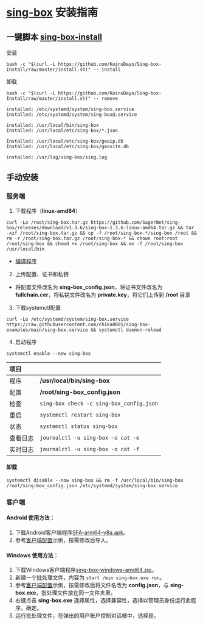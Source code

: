 # [sing-box](https://github.com/SagerNet/sing-box) 安装指南

## 一键脚本 [sing-box-install](https://github.com/KoinuDayo/Sing-box-Install) 

安装
```
bash -c "$(curl -L https://github.com/KoinuDayo/Sing-box-Install/raw/master/install.sh)" -- install
```

卸载
```
bash -c "$(curl -L https://github.com/KoinuDayo/Sing-box-Install/raw/master/install.sh)" -- remove
```

```
installed: /etc/systemd/system/sing-box.service
installed: /etc/systemd/system/sing-box@.service

installed: /usr/local/bin/sing-box
Installed: /usr/local/etc/sing-box/*.json

Installed: /usr/local/etc/sing-box/geoip.db
Installed: /usr/local/etc/sing-box/geosite.db

installed: /var/log/sing-box/sing.log
```

## 手动安装

### 服务端

1. 下载程序（**linux-amd64**）

```
curl -Lo /root/sing-box.tar.gz https://github.com/SagerNet/sing-box/releases/download/v1.3.6/sing-box-1.3.6-linux-amd64.tar.gz && tar -xzf /root/sing-box.tar.gz && cp -f /root/sing-box-*/sing-box /root && rm -r /root/sing-box.tar.gz /root/sing-box-* && chown root:root /root/sing-box && chmod +x /root/sing-box && mv -f /root/sing-box /usr/local/bin
```

- [编译程序](https://github.com/chika0801/sing-box-examples/blob/main/compile_sing-box.md)

2. 上传配置、证书和私钥

- 将配置文件改名为 **sing-box_config.json**，将证书文件改名为 **fullchain.cer**，将私钥文件改名为 **private.key**，将它们上传到 **/root** 目录

3. 下载systemctl配置

```
curl -Lo /etc/systemd/system/sing-box.service https://raw.githubusercontent.com/chika0801/sing-box-examples/main/sing-box.service && systemctl daemon-reload
```

4. 启动程序

```
systemctl enable --now sing-box
```

| 项目 | |
| :--- | :--- |
| 程序 | **/usr/local/bin/sing-box** |
| 配置 | **/root/sing-box_config.json** |
| 检查 | `sing-box check -c sing-box_config.json` |
| 重启 | `systemctl restart sing-box` |
| 状态 | `systemctl status sing-box` |
| 查看日志 | `journalctl -u sing-box -o cat -e` |
| 实时日志 | `journalctl -u sing-box -o cat -f` |

#### 卸载

```
systemctl disable --now sing-box && rm -f /usr/local/bin/sing-box /root/sing-box_config.json /etc/systemd/system/sing-box.service
```

### 客户端

#### Android 使用方法：

1. 下载Android客户端程序[SFA-arm64-v8a.apk](https://github.com/SagerNet/sing-box/releases)。
3. 参考[客户端配置](https://github.com/chika0801/sing-box-examples/blob/main/Tun/config_client_android.json)示例，按需修改后导入。

#### Windows 使用方法：

1. 下载Windows客户端程序[sing-box-windows-amd64.zip](https://github.com/SagerNet/sing-box/releases)。
2. 新建一个批处理文件，内容为 `start /min sing-box.exe run`。
3. 参考[客户端配置](https://github.com/chika0801/sing-box-examples/blob/main/Tun/config_client_windows.json)示例，按需修改后将文件名改为 **config.json**，与 **sing-box.exe**，批处理文件放在同一文件夹里。
4. 右键点击 **sing-box.exe** 选择属性，选择兼容性，选择以管理员身份运行此程序，确定。
5. 运行批处理文件，在弹出的用户账户控制对话框中，选择是。
